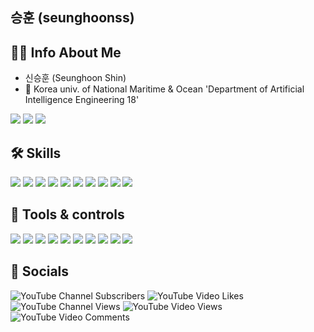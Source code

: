 ## 승훈 (seunghoonss)

## 👦🏻 Info About Me
- 신승훈 (Seunghoon Shin)
- 🏫 Korea univ. of National Maritime & Ocean 'Department of Artificial Intelligence Engineering 18'
 
<a href="mailto:sshssh3961@naver.com"><img src="https://img.shields.io/badge/Email-03C75A?style=flat-square&logo=minutemailer&logoColor=white&link="/></a>
<a href="mailto:ssh3962@g.kmou.ac.k"><img src="https://img.shields.io/badge/Gmail-EA4335?style=flat-square&logo=Gmail&logoColor=white&link="/></a>
<a href="https://instagram.com/gnstls_?igshid=YmMyMTA2M2Y="><img src="https://img.shields.io/badge/Instagram-E4405F?style=flat-square&logo=instagram&logoColor=white&link="/></a>
<!--<a href="https://www.notion.so/AI-04a3a9b6863944ff8742c4e91e0fc653?pvs=="><img src="https://img.shields.io/badge/Notion-000000?style=flat-square&logo=Notion&logoColor=white&link="/></a>-->


<h2> 🛠 Skills </h2>

<img src="https://img.shields.io/badge/Python-3766AB?style=flat-square&logo=Python&logoColor=white"/></a>
<img src="https://img.shields.io/badge/C-A8B9CC?style=flat-square&logo=c&logoColor=white"/></a>
<img src="https://img.shields.io/badge/C++-00599C?style=flat-square&logo=cplusplus&logoColor=white"/></a>
<img src="https://img.shields.io/badge/Javascript-F7DF1E?style=flat-square&logo=Javascript&logoColor=white"/></a>
<img src="https://img.shields.io/badge/css-1572B6?style=flat-square&logo=CSS3&logoColor=white"/></a>
<img src="https://img.shields.io/badge/html-E34F26?style=flat-square&logo=html5&logoColor=white"/></a>
<img src="https://img.shields.io/badge/Django-092E20?style=flat-square&logo=django&logoColor=white"/></a>
<img src="https://img.shields.io/badge/Swift-F05138?style=flat-square&logo=swift&logoColor=white"/></a>
<img src="https://img.shields.io/badge/Mysql-F4479A1?style=flat-square&logo=mysql&logoColor=white"/></a>
<img src="https://img.shields.io/badge/YouTube-FF0000?style=flat-square&logo=youtube&logoColor=white"/></a>


<h2> 🔨 Tools & controls </h2>

<img src="https://img.shields.io/badge/Visual Studio-5C2D91?style=flat-square&logo=visualstudio&logoColor=white"/></a>
<img src="https://img.shields.io/badge/Visual Studio Code-007ACC?style=flat-square&logo=visualstudiocode&logoColor=white"/></a>
<img src="https://img.shields.io/badge/Google Colab-F9AB00?style=flat-square&logo=googlecolab&logoColor=white"/></a>
<img src="https://img.shields.io/badge/Arduino-00979D?style=flat-square&logo=arduino&logoColor=white"/></a>
<img src="https://img.shields.io/badge/QGIS-5C2D91?style=flat-square&logo=qgis&logoColor=white"/></a>
<img src="https://img.shields.io/badge/Adobe Premiere Pro-9999FF?style=flat-square&logo=adobepremierepro&logoColor=white"/></a>
<img src="https://img.shields.io/badge/Adobe PhotoShop-31A8FF?style=flat-square&logo=adobephotoshop&logoColor=white"/></a>
<img src="https://img.shields.io/badge/YouTube Studio-FF0000?style=flat-square&logo=youtubestudio&logoColor=white"/></a>
<img src="https://img.shields.io/badge/Github-181717?style=flat-square&logo=github&logoColor=white"/></a>
<img src="https://img.shields.io/badge/Notion-000000?style=flat-square&logo=notion&logoColor=white"/></a>


<h2> 🎥 Socials </h2>

![YouTube Channel Subscribers](https://img.shields.io/youtube/channel/subscribers/UCmHMbfsQoWdjlxS6e9wD9cg?style=social)
![YouTube Video Likes](https://img.shields.io/youtube/likes/yfIossqi6xc?style=social)
![YouTube Channel Views](https://img.shields.io/youtube/channel/views/UCmHMbfsQoWdjlxS6e9wD9cg?style=social)
![YouTube Video Views](https://img.shields.io/youtube/views/yfIossqi6xc?style=social)
![YouTube Video Comments](https://img.shields.io/youtube/comments/p8sBwfjjWaM?style=social)

<!--
<h2> 🎓 Activities </h2>

- Big Data Analytics Assoc. of Data Analysis Foundation
- Mentor of Education Mentoring of University District Office
- Clean Energy Policy Promotion Youth Supporters Busan City Hall
- College Student ICT Supporters of Busan Information Promotion Agency
- Korea Ocean Marine Equipment Research Institute National Labor Scholarship Student


<h2> 🏆 Award </h2>

- 2021 3D Modeling Design Division of the Idea Contest 'Best Award'
- 2022 Student Big Data Analysis Competition 'Encouragement Award'
- 2022 Cheonan City Data-Based Visualization Idea Contest 'Excellent Award'
- 2023 Social Welfare Plus Digitor Technology Idea Contest 'Excellent Award'
- 2023 Busan Tourism Idea Contest Using Data 'Encouragement Award'
- 2023 Gwangjin-gu Big Data Analysis Contest 'Best Award'


<h2> ⚖ Patent </h2>

- 국문 : 자동제동 및 동력보조 수단을 구비한 스마트 유모차
- 영문 : Smart Stroller with Automatic Braking and Power Auxiliary Means
- 출원 번호 : 10-2023-0025833


<h2> ⚙ Projects </h2>

`1. 빅데이터`


## 빅데이터 기반 주정차 모니터링 시스템 : 불법 주정차 해결을 위한 모니터링 솔루션
- [ ] 2023 광진구 빅데이터 분석 공모전 ‘최우수상’

✅ 광진구 주정차 관련 현황을 파악하기 위해 약 3년간의 불법 주정차 관련 현장 민원 분석 및 주차장 확보 현황에 대해 분석하여, 광진구 주정차 문제를 해결하고 주민들의 삶의 질을 높이고자 다음과 같은 서비스를 제안함

모니터링 서비스는 광진구의 주차 공간 분석과 불법주정차 모니터링을 통해 문제의 해결 방안을 제시하고, 실시간 모니터링 방식의 서비스를 제공함. 이를 통해 광진구 교통 관련 제도 대응 및 관리의 보조 수단으로써 활용할 수 있을 것이며, 주민들 또한 주차 공간 분석시스템을 활용하여 주민들 간 주정차 문제를 완화할 수 있을 것으로 기대함

### 역할

---

🗓️ **작업기간** : 2023.03.05~2023.06.27

👨‍💻 **투입인원** : 3명

📒 **주요업무** 

- 대표 팀장
- 아이디어 도출 및 기획
- Crowling 자료 구성 및 데이터 구축
- Python을 통해 데이터 전처리
- SQL 쿼리를 통해 데이터 취합
- EDA 탐색적 자료 및 데이터 분석
- Plotyexpress, Geopandas, Python 사이킷런 클러스터 라이브러리 활용
- K-Means Clustering 알고리즘 모델 프로그래밍
- Tableau 불법 주정차 현황 모니터링 대시보드 제작
- 프로젝트의 오류 및 버그 디버깅 및 수정

📒 **주요기능**

- 불법주정차 모니터링 시스템 : 
(1) 실시간 불법 주정차 단속 현황 제공(위반 위치 , 시간, 차량, 차종)
(2) 동별, 불법 주정차 순위 현황 제공(민원 건수, 단속 장소, 위반 내용
→ 불법주정차 다수 발생 지역 도출 & CCTV 추가 설치 근거 자료로 활용
- 주정차 현황 모니터링 시스템 :
(1) 실시간 주차 잔여 공간 현황 제공
(2) 동별, 주차장 별 상세 정보 제공(총 주차면, 운영 시간, 요금)
(3) 평점 및 리뷰 기반 주차장 추천
→ 특정 시간대 주차장 잔여 예측 & 주차공간 추가 설치 근거 자료로 활용

🌱 **스킬 및 사용툴**

`Python` `Tableau` `jquery` `Excel` `Sql` `Geocoding`  `visualStudio`

![image](https://github.com/seunghoonss/seunghoonss/assets/109809978/1a182bcb-f55b-41f5-8627-4fd24a205abc)

https://drive.google.com/file/d/1ymsd4_0hQt27M8gWTO5APRy6CxLhyGiJ/view?usp=sharing

## 의료폐기물 스마트 관리 시스템
- [ ] UNIST 2022 하반기 스마트 해상물류 창업오디션 4기 ‘우승’

<aside>
✅ 의료폐기물 웹 플램폼 & 센서 : 폐기물 적재량을 자동 측정하여, 데이터 기반의 통계 솔루션을 의료기관 및 수거·운반업체에게 제공함

</aside>

### 역할

---

🗓️ **작업기간** : 2022.01.01~2023.06.18

👨‍💻 **투입인원** : 5명

📒 **주요업무** 

- 데이터 분석을 통한 자사 제품화를 위한 알고리즘 연구
- 데이터 시각화/리포팅 및 Insight 발굴 및 예측 모델 수립
- DB 시스템 작업 후 개발 전 프로토타이핑 테스트
- 실제 제품 릴리즈 후 사용자 반응 분석
- 프로덕트의 리서치부터 기획, 디자인, 제품 구현까지 참여

📒 **주요기능** 

- 의료폐기물에 대한 데이터(무게, 적재량)를 자사 웹 플랫폼에 전송하여, 전용용기의 적재량을 최대한으로 활용 가능함
- 폐기물 데이터를 기반으로 의료기관에게 수거 주기 및 추이를 알려주고, 이에 대한 데이터를 수거/운반 업체에게 제공하여 불필요한 노동작업을 간소화 함

🌱 **스킬 및 사용툴**

`Python` `C`  `C+`  `Qgis` `jquery` `Excel` `Sql` `Geocoding`   `visualStudio`

![image](https://github.com/seunghoonss/seunghoonss/assets/109809978/a996fb84-3705-4512-8889-56372723c801)

https://drive.google.com/file/d/13UnYpyd_Fm2VCTv4jX59W0YMkMizsUcI/view?usp=sharing


## 지속 가능한 관광을 위한 전기차 급속 충전소 최적 입지 선정 및 전기차 관광객 동백 그린패스
- [ ] 아이디어 활용 부산관광 아이디어 공모전 ‘장려상’

<aside>
✅ 부산 관광 사업 저탄소 성장 기반 구축, 친환경 여행 문화 선도 목표에 우리가 제시한 지속 가능한 관광을 위해 전기차 급속 충전소의 최적 입지를 선정, 제안하고 증설하는 목적과 지역 관광 시장 활성화의 유용한 도구로 활용할 수 있는 부산 투어패스로 전기차 관광객 동백 그린패스 제공 서비스 아이디어 제안

</aside>

### 역할

---

🗓️ **작업기간** : 2022.01.23~2022.03.15

👨‍💻 **투입인원** : 3명

📒 **주요업무** 

- 아이디어 도출 및 기획
- SQL 쿼리를 통해 데이터 취합
- 크롤링 자료구성 및 데이터 구축
- EDA 탐색적 자료 및 데이터 분석
- Python을 통해 데이터 전처리
- QGIS를 통한 공간정보 데이터를 활용 분석 및 구축
- QGIS를 통해 데이터 분석

🌱 **스킬 및 사용툴**

`Python` `Qgis` `jquery` `Excel` `Sql` `Geocoding`   `visualStudio`

![image](https://github.com/seunghoonss/seunghoonss/assets/109809978/278367bb-8256-4c6c-872a-451d782738d0)

https://drive.google.com/file/d/1WEbm20aKWy-vMIioPnio7L6yzAI-M3bV/view?usp=sharing


## 천안시 수요대응형 대중교통분석 및 신규노선 제안
- [ ] 2022 천안시 데이터 기반 시각화 아이디오 공모전 '우수상'

<aside>
✅ 천안시는 다른 충남 지역에 비해 대중교통 사용량이 높지만 대중교통 불만족 수준이 높다. 주로 직장과 학교를 다니는 사람들이 대중교통 불편을 겪을 것이다. 따라서 통학 및 통근 인구를 위한 천안시 대중교통 개선 방안을 제안

</aside>

### 역할

---

🗓️ **작업기간** : 2022.10.26~2022.12.27

👨‍💻 **투입인원** : 3명

📒 **주요업무** 

- 아이디어 도출 및 기획
- Crowling 자료구성 및 데이터 구축
- SQL쿼리를 통해 데이터 취합
- EDA 탐색적 자료 및 데이터 분석
- Python을 통해 데이터 전처리
- 분석 알고리즘 및 방법론 구현
- 최종 본선 발표

🌱 **스킬 및 사용툴**

`Python` `Tableau` `Geocoding` `SQL` `Excel`  `visualStudio`

![image](https://user-images.githubusercontent.com/109809978/222812372-5ce6853a-02b2-4256-916c-79ba630ed4bb.png)

https://drive.google.com/file/d/1KQ8a6HUdbLHYNm2pgGH0PB9xsjFL_fjk/view?usp=share_link


## 유성구 내 MZ세대 소비량에 영향을 끼치는 요인 분석 및 경제 활성화 방향 제시
- [ ] 학생 빅데이터 분석 경진대회 ‘장려상’

<aside>
✅ MZ세대를 공략하고 주요 소비자로 여기는 사회 현상은 MZ세대가 현재 우리나라 전역을 비롯해 전 세계에서 소비와 생산의 주축이 되는 MZ세대 소비 경향 및 규모 분석 배경으로, 유성구 지역적 특성에 따른 소비 경향과 그 원인이 되는 요인 분석하여 MZ세대 1인당 소비 규모를 파악하고 요인분석의 결과로서 도출되는 현재 MZ세대의 소비 경향을 독려하고 지역 경제를 활성화할 수 있는 방향을 제안

</aside>

### 역할

---

🗓️ **작업기간** : 2022.10.07~2022.11.28

👨‍💻 **투입인원** : 3명

📒 **주요업무** 

- 대표 학생 팀장
- 아이디어 도출 및 기획
- SQL쿼리를 통해 데이터 취합
- 분석 자료 구성 및 전처리
- 분석 알고리즘 및 방법론 구현
- SVR, Ridge, Lasso 모델 프로그래밍
- Machine Learning Model 프로그래밍

🌱 **스킬 및 사용툴**

`HTML5` `css3` `jquery` `git` `visualStudio`

![image](https://github.com/seunghoonss/seunghoonss/assets/109809978/8025ddeb-5f0f-4e7c-bf4d-dcd91595502b)

https://drive.google.com/file/d/1Zcr1uPZjnVCprCUntb8NNKonlrdssaox/view?usp=sharing


`2. AI(인공지능)`

## FallSentry : 영상 기반 쓰러짐 사고 감지 AI 시스템
- [ ] 2023 한국해양대학교 캡스톤디자인II 경진대회 '결선'

<aside>
✅ 본 발명이 이루고자 하는 기술적 과제는 낙상이 감지되면, AI 시스템은 알람이나 경고등으로 빠른 대처를 요청하여 가까운 보호자나 의료진에게 경고를 보내거나, 자동으로 응급 서비스에 연결하여 신속하게 대처할 수 있도록 하는데 그 목적이 있다. 또 낙상사고의 발생을 관리자에게 알려주고 발생 위치를 저장하는 시스템을 구축하여 어느 상황이나 장소에서 낙상사고가 자주 발생하고 주의를 해야 하는지 알려주어 낙상 위험상황을 신속하게 감지 및 대응할 수 있도록 도모한다.

</aside>

### 역할

---

🗓️ **작업기간** : 2022.12.26~2023.06.21

👨‍💻 **투입인원** : 4명

📒 **주요업무** 

- 대표 학생 팀장
- 아이디어 도출 및 기획
- OpenCV를 활용한 딥러닝 프레임워크 활용
- YOLO v7 모델을 활용한 객체 인식 기술 알고리즘 수행
- MediaPipe Pose 모델을 활용한 자세 추정 기술 알고리즘 수행
- YOLO, Mediapipe pose 모델 이용한 쓰러짐 사고 감지 알고리즘 AI 개발
- 알고리즘의 성능 향상을 위한 실험 및 최적화 작업 수행
- 웹페이지를 통한 실시간 반응형 UI 개발 및 데이터 분석 처리
- 프로젝트 결과물의 통합 및 시스템의 기능 테스트 검증
- 최종 본선 발표

📒 **주요기능** 

- 객체 탐지: 실시간 영상 처리하여 비디오 내에 존재하는 Person 객체와 해당 좌표 위치를 예측
- 자세 추정: 실시간 낙상 위험상황을 탐지하는 Fall Detection AI 모델 구현
- 알림: 사람이 넘어진 것을 감지하면 신속한 대응 할 수 있도록 알람 및 경고를 생성

🌱 **스킬 및 사용툴**

`Python` `Tableau` `Geocoding` `SQL` `Excel`  `visualStudio`

![image](https://github.com/seunghoonss/seunghoonss/assets/109809978/23c95e37-cc64-49d7-a695-36563f66607a)

https://drive.google.com/file/d/1OCn6r_iX7Y_lu-02XjiC1UTY3N5XX-k3/view?usp=sharing



## 딥러닝을 활용한 발달장애 조기진단 AI 시스템
- [ ] 사회복지 더하기 디지털기술 아이디어 공모전 ‘우수상’

<aside>
✅ 부산 관광 사업 저탄소 성장 기반 구축, 친환경 여행 문화 선도 목표에 우리가 제시한 지속 가능한 관광을 위해 전기차 급속 충전소의 최적 입지를 선정, 제안하고 증설하는 목적과 지역 관광 시장 활성화의 유용한 도구로 활용할 수 있는 부산 투어패스로 전기차 관광객 동백 그린패스 제공 서비스 아이디어 제안

</aside>

### 역할

---

🗓️ **작업기간** : 2023.02.01~2023.03.03

👨‍💻 **투입인원** : 2명

📒 **주요업무** 

- 대표 학생 팀장
- 아이디어 도출 및 기획
- SQL쿼리를 통해 데이터 취합
- AI 모델 생성을 위한 적용기술 개발
- 분석 알고리즘 및 방법론 구현
- Tensorflow, OpenCv를 활용한 딥러닝 프레임워크 활용
- LSTM, EM 딥러닝 모델 프로그래밍

🌱 **스킬 및 사용툴**

`Pytho` `SQL` `JavaScript` `git` `Excel`  `visualStudio`

![image](https://github.com/seunghoonss/seunghoonss/assets/109809978/24ef19b6-4444-4b5f-ae93-74a8910e0079)

https://drive.google.com/file/d/1AuIsY2hqbEOQqGMtzzYL-MeutS-hGED-/view?usp=sharing




`3. 제어계측 및 Embedded 시스템`

## 어플리케이션과 스마트 제어 기능을 탑재한 전동 안전 유모차 [특허출원]
- [ ]  2022 인공지능공학부 Capstone Design 경진대회 결선
 
 <aside>
✅ 본 발명이 이루고자 하는 기술적 과제는 유모차 사용자가 유모차 손잡이를 놓쳤을 경우에 발생할 수 있는 유모차 미끄러짐, 추락, 및 충돌과 관련된 안전사고를 방지할 수 있도록 하는 자동 제동 장치를 제공하는데 그 목적이 있다. 다른 기술적 과제로는 경사로 및 평지에서의 유모차 주행을 용이하게 할 수 있도록 하는 동력 보조 장치를 제공하는데 그 목적이 있다. 또 앱을 통해 유모차를 제어 할 수 있게 하여 사용자의 편의성을 향상 시키는 것을 도모한다.

</aside>

### 역할

---

🗓️ **작업기간** : 2022.09.01~2022.12.27

👨‍💻 **투입인원** : 5명

📒 **주요업무** 

- 대표 학생 팀장
- 아이디어 도출 및 기획
- Crowling 자료구성 및 데이터 구축
- EDA 탐색적 자료 및 데이터 분석
- Python을 통해 데이터 전처리
- 하드웨어 시스템 설계 및 제작
- 전동 안전주행 구동방식 및 센서(IMU, 스탭모터) 위치 분석 기반기술 구현
- 다양한 센서를 활용한 제어기능 로봇 프로그래밍 앱
- 센서 응용 및 결합 모델 생성
- 분석 알고리즘 및 방법론 구현
- 특허 출원 번호 : 10-2023-0025833
- 최종 본선 발표

📒 **주요기능** 

- 유모차 미끄러짐 방지를 위한 브레이크 제어 시스템을 구축한다.
- 경사면에서의 동력 보조 기능을 구현한다.
- 사용자의 접근성 및 편의성을 위한 앱을 개발한다.****

🌱 **스킬 및 사용툴**

`Python` `Tableau` `Geocoding` `SQL` `Excel`  `visualStudio`

#### 작품 사진
![image](https://user-images.githubusercontent.com/109809978/222801234-21ec19a1-0223-48ca-8087-b5b7648b52aa.png)

#### 작품 도면 설계도
![image](https://user-images.githubusercontent.com/109809978/222801287-40e84b49-dec5-44ab-972d-8b9909163b48.png)
![image](https://user-images.githubusercontent.com/109809978/222801374-f457e717-93b5-4b9f-91b0-72edd1367ff2.png)

#### 전체 구성도 - 시제품 제작
![image](https://user-images.githubusercontent.com/109809978/222801611-b9cb00ff-b3d7-486c-9419-47c7c8a02c6f.png)

#### 전체 구성도 - App 개발
![image](https://user-images.githubusercontent.com/109809978/222801655-65b84906-50b0-44ea-b0c5-3b0e1c6787bd.png)


**[자동 제동장치 Test 시연]**
- 초음파 및 압력 센서로 사용자가 유모차 손잡이를 잡고 있는지 파악하여 손을 놓치면 브레이크를 작동
- 사용자의 손이 인식이 될 경우 브레이크가 풀려서 유모차를 움직일 수 있게 함
- 브레이크 모듈의 경우 유모차의 뒷바퀴와 앞바퀴 사이에 유압브레이크, 서보모터, 로봇팔을 부착시켜서 사용자 감지 모듈의 출력값에 따라서 로봇팔을 작동시켜 유압브레이크를 조여서 작동

https://user-images.githubusercontent.com/109809978/222803053-4a114681-9d11-4b38-8d97-b9a7aba5552f.mp4

**[동력보조 Test 시연]**
- 손잡이의 압력 센서로 측정한 압력과 자이로 센서로 측정한 경사각을 고려하여 오르막길, 평길, 내리막길에서 사용자의 동력을 보조
- 오르막길에서는 mgsin(각도)만큼의 힘을 보조해주고 내리막길에서는 -mgsin(각도)만큼의 힘을 주어서 천천히 내려가도록 함
- 동력보조 모듈의 경우 자이로 센서를 통해 받아온 경사각을 mgsin(θ)값으로 변환하여 뒷바퀴에 달린 DC 모터에 전압을 인가하여 동력보조를 수행

https://user-images.githubusercontent.com/109809978/222803026-7c22dd65-3a7c-457b-976d-de22a1b6ff9f.mp4


**[App Test ]**
- 앱 연동기술은 소켓 또는 블루투스 통신을 활용하여 사용자가 유모차의 제어 기능을 컨트롤 할 수 있게 함
- 전동 보조기술도 사람마다 이동속도가 다르니 자신이 원하는 속도를 설정해서 보조 기능을 원활하게 수행 할 수 있게 함
- 유모차 조작의 편의성을 위해 제작한 어플의 구성도이다. 위 그림에 보이듯이 브레이크 on/off, 동력 보조 on/off 및 속력 단계 조절, LED on/off, 기타(정보, 주행 내역, 설정, 문의하기) 기능을 구현

![image](https://user-images.githubusercontent.com/109809978/222802104-10c67758-eab7-4b4b-a7d7-1a359415a293.png)
![image](https://user-images.githubusercontent.com/109809978/222802187-46c5d3c8-6028-495e-a121-d629d5c14416.png)

https://drive.google.com/file/d/1ZBKXu9VpCvvEl5ld3arFJTycggalLgSj/view?usp=sharing
https://drive.google.com/file/d/1zzgFCUNgYivG67dBnfsuRRBWEP_D3Vcc/view?usp=sharing


## Arduino를 이용한 음주운전 방지 자율주행 RC Car
- [ ]  2021 인공지능공학부 Adventure Design Project 'A+'

### 주요기능
1. 초음파 센서를 이용한 충돌 방지 시스템
2. 음주 측정 센서를 이용한 음주운전 방지 시스템
3. 능동 부저를 이용한 운전 불가 상태 알림 시스템
4. 모터 드라이브를 이용한 DC 모터 제어 시스템
5. Digit Shield를 이용한 음주 측정 값 확인


**[동작 구동 시연]**
- 장애물과 일정 거리만큼 가까워지면 RC Car는 정지한 후 방향 전환하여 장애물을 회피
- 음주 측정 센서에서 기준치 이상의 알코올이 측정되면 동작 중이던 모터가 멈추면서 부저가 울려 음주상태를 알림

https://user-images.githubusercontent.com/109809978/191020510-63711f08-ce53-41d3-923f-4d77957a1335.mp4


**[Model Test 시연]**
- 음주운전 방지 자율주행 RC Car 주행 Test

https://user-images.githubusercontent.com/109809978/191022535-5e044557-4a89-4936-b104-7dfce05c583d.mp4



## ATmega128A를 이용한 스마트 Character LCD
- [ ] 2022 인공지능공학부 Embedded System Project 'A+'

### 주요기능
1. 광고문 출력 모드
2. 스탑워치 모드
3. 디지털 전압계 모드

**[전체 모드 동작 시연]**
- UART 통신을 통해 광고문 모드 전환 Tact SW 1, 2 모드 전환 및 Tact SW 3 모드별 기능 구현

[https://user-images.githubusercontent.com/109809978/191027793-7b2ae519-839b-45e9-a9f6-481dff26ccbe.mp4
](https://user-images.githubusercontent.com/109809978/191028129-6301ce95-d08c-46ac-917b-b70ba5e1cf9b.mp4)



`4. 3D Modeling`

## 항공모함 3D CAD 설계 및 모델링
- [ ] 2021 고교-대학연합 아이디어 공모전 '최우수상'

항공기를 탑재하고 발착시키는 함선으로 바다 위의 움직이는 공항 항공모함. 갑판 위에 활주로와 함의 상층부를 평탄한 비행갑판으로 만들고, 비행기의 발착이나 격납에 장애가 되는 함교나 굴뚝같은 구조물은 가급적 현측 밖으로 나가게 설계 모델링 

### 역할
1. 아이디어 도출 및 기획
2, 모델링 러프 스케치 구현
3. Inventor을 통해 3D 모델링 구현
4. Inventor 기초 개념 및 지식 학습
- https://github.com/seunghoonss/3D-Modeling-Design_Inventor


`4. Front End`

## 카카오맵을 활용한 지도 API Web
- [ ] 2022 창원 빅데이터 공모전 Project

### 주요기능
1. 길찾기
2. 지도 줌 컨트롤
3. 현재 위치 보여주기
4. 현재 위치 좌표 표시
5. 일반지도와 스카이뷰
6. 지도에 교통정보 표시
7. 지도위 로드뷰 생성
8. 여러개 마커 생성
9. 마커에 윈도우 표시
10. 마커 클러스터 생성 및 표시
11. 클러스터 마커에 텍스트 표시
12. 원의 반경 계산
13. 도보 시간 계산
14. 자전거 시간 계산
15. Kakao Map Api 사용

![image](https://user-images.githubusercontent.com/109809978/183011757-cc2f5cf8-5195-48ed-8f90-568ee43c10da.png)

https://seunghoon.neocities.org/

-->
